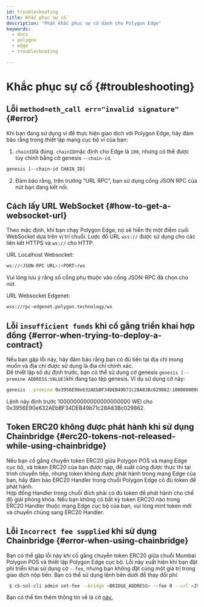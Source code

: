 ```yaml
---
id: troubleshooting
title: Khắc phục sự cố
description: "Phần khắc phục sự cố dành cho Polygon Edge"
keywords:
  - docs
  - polygon
  - edge
  - troubleshooting

---
```


# Khắc phục sự cố {#troubleshooting}

## Lỗi `method=eth_call err="invalid signature"` {#error}

Khi bạn đang sử dụng ví để thực hiện giao dịch với Polygon Edge, hãy đảm bảo rằng trong thiết lập mạng cục bộ ví của bạn:

1. `chainID`là đúng. `chainID`mặc định cho Edge là `100`, nhưng có thể được tùy chỉnh bằng cờ genesis `--chain-id`.

````bash
genesis [--chain-id CHAIN_ID]
````
2. Đảm bảo rằng, trên trường “URL RPC”, bạn sử dụng cổng JSON RPC của nút bạn đang kết nối.


## Cách lấy URL WebSocket {#how-to-get-a-websocket-url}

Theo mặc định, khi bạn chạy Polygon Edge, nó sẽ hiển thị một điểm cuối WebSocket dựa trên vị trí chuỗi. Lược đồ URL `wss://` được sử dụng cho các liên kết HTTPS và `ws://` cho HTTP.

URL Localhost Websocket:
````bash
ws://<JSON-RPC URL>:<PORT>/ws
````
Vui lòng lưu ý rằng số cổng phụ thuộc vào cổng JSON-RPC đã chọn cho nút.

URL Websocket Edgenet:
````bash
wss://rpc-edgenet.polygon.technology/ws
````

## Lỗi `insufficient funds` khi cố gắng triển khai hợp đồng {#error-when-trying-to-deploy-a-contract}

Nếu bạn gặp lỗi này, hãy đảm bảo rằng bạn có đủ tiền tại địa chỉ mong muốn và địa chỉ được sử dụng là địa chỉ chính xác.<br/> Để thiết lập số dư định trước, bạn có thể sử dụng cờ genesis `genesis [--premine ADDRESS:VALUE]`khi đang tạo tệp genesis. Ví dụ sử dụng cờ này:
````bash
genesis --premine 0x3956E90e632AEbBF34DEB49b71c28A83Bc029862:1000000000000000000000
````
Lệnh này định trước 1000000000000000000000 WEI cho 0x3956E90e632AEbBF34DEB49b71c28A83Bc029862.


## Token ERC20 không được phát hành khi sử dụng Chainbridge {#erc20-tokens-not-released-while-using-chainbridge}

Nếu bạn cố gắng chuyển token ERC20 giữa Polygon POS và mạng Edge cục bộ, và token ERC20 của bạn được nạp, đề xuất cũng được thực thi tại trình chuyển tiếp, nhưng token không được phát hành trong mạng Edge của bạn, hãy đảm bảo ERC20 Handler trong chuỗi Polygon Edge có đủ token để phát hành. <br/>Hợp đồng Handler trong chuỗi đích phải có đủ token để phát hành cho chế độ giải phóng khóa. Nếu bạn không có bất kỳ token ERC20 nào trong ERC20 Handler thuộc mạng Edge cục bộ của bạn, vui lòng mint token mới và chuyển chúng sang ERC20 Handler.

## Lỗi `Incorrect fee supplied` khi sử dụng Chainbridge {#error-when-using-chainbridge}

Bạn có thể gặp lỗi này khi cố gắng chuyển token ERC20 giữa chuỗi Mumbai Polygon POS và thiết lập Polygon Edge cục bộ. Lỗi này xuất hiện khi bạn đặt phí triển khai sử dụng cờ `--fee`, nhưng bạn không đặt cùng một giá trị trong giao dịch nộp tiền. Bạn có thể sử dụng lệnh bên dưới để thay đổi phí:
````bash
 $ cb-sol-cli admin set-fee --bridge <BRIDGE_ADDRESS> --fee 0 --url <JSON_RPC_URL> --privateKey <PRIVATE_KEY>
 ````
Bạn có thể tìm thêm thông tin về lá cờ [này.](https://github.com/ChainSafe/chainbridge-deploy/blob/main/cb-sol-cli/docs/deploy.md)





